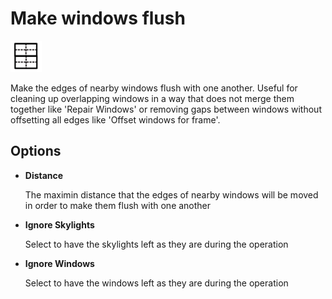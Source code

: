 # Make windows flush
<img src="images/make-windows-flush.svg" width="50" height="50"> 

Make the edges of nearby windows flush with one another. Useful for cleaning up overlapping windows in a way that does not merge them together like 'Repair Windows' or removing gaps between windows without offsetting all edges like 'Offset windows for frame'.

## Options

* **Distance**

  The maximin distance that the edges of nearby windows will be moved in order to make them flush with one another

* **Ignore Skylights**

  Select to have the skylights left as they are during the operation

* **Ignore Windows**

  Select to have the windows left as they are during the operation
